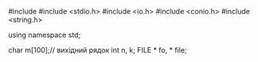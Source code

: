 #include <iostream>
#include <stdio.h>
#include <io.h>
#include <conio.h>
#include <string.h>

using namespace std;

char m[100];// вихідний рядок
int n, k;
FILE * fo, * file;
